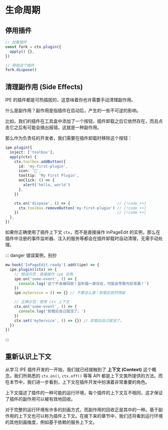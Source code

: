 # 生命周期

## 停用插件

```ts twoslash
// 加载插件
const fork = ctx.plugin({
  apply() {},
})

// 停用这个插件
fork.dispose()
```

## 清理副作用 (Side Effects)

IPE 的插件都是可热插拔的，这意味着你也许需要手动清理副作用。

什么是副作用？副作用是指插件在启动后，产生的一些不可逆的影响。

比如，我们的插件在工具盒中添加了一个按钮，插件卸载之后它依然存在，而且点击它之后有可能会搞出报错。这就是一种副作用。

那么作为负责任的开发者，我们需要在插件卸载时移除这个按钮：

<!-- prettier-ignore -->
```ts twoslash
ipe.plugin({
  inject: ['toolbox'],
  apply(ctx) {
    ctx.toolbox.addButton({
      id: 'my-first-plugin',
      icon: '👋',
      tooltip: 'My First Plugin',
      onClick: () => {
        alert('hello, world')
      },
    })

    ctx.on('dispose', () => {                     // [!code ++]
      ctx.toolbox.removeButton('my-first-plugin') // [!code ++]
    })                                            // [!code ++]
  },
})
```

如果你正确使用了插件上下文 `ctx`，而不是直接操作 InPageEdit 的实例，那么在插件中注册的事件监听器、注入的服务等都会在插件卸载时自动清理，无需手动处理。

::: danger 错误案例，别抄

```ts
mw.hook('InPageEdit.ready').add((ipe) => {
  ipe.plugin((ctx) => {
    // 错误示范：直接操作 ipe 实例
    ipe.on('some-event', () => {
      console.log('这个不会被回收！监听器一直存在，可能会导致内存泄漏！')
    })
    ipe.myService = () => {} // 不要这么做！卸载后依然残留

    // 正确示范：使用 ctx 上下文
    ctx.on('some-event', () => {
      console.log('卸载后自己就没了。')
    })
    ctx.set('myService', () => {}) // 卸载后自己就没了。
  })
})
```

:::

## 重新认识上下文

从学习 IPE 插件开发的一开始，我们就已经接触到了 **上下文 (Context)** 这个概念。我们所熟悉的 `ctx.on()`, `ctx.off()` 等等 API 都是上下文类所提供的方法。而在本节中，我们进一步看到，上下文在插件开发中扮演着非常重要的角色。

上下文描述了插件的一种可能的运行环境，每个插件的上下文互不相同，这才保证了插件的副作用可以被有效地回收。

对于完整的运行环境有许多的刻画方式，而副作用的回收正是其中的一种。基于副作用的上下文也可以称为插件上下文。在接下来的章节中，我们还将看到运行环境的其他刻画维度，例如基于依赖的服务上下文。
